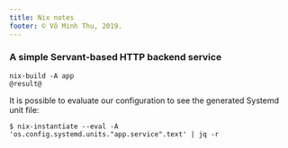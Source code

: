 ```yaml
---
title: Nix notes
footer: © Võ Minh Thu, 2019.
---
```



### A simple Servant-based HTTP backend service

```
nix-build -A app
@result@
```

It is possible to evaluate our configuration to see the generated Systemd unit
file:

```
$ nix-instantiate --eval -A 'os.config.systemd.units."app.service".text' | jq -r
```
